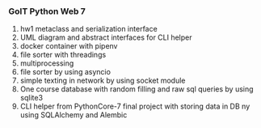 <h3>GoIT Python Web 7</h3>
<ol>
    <li>hw1 metaclass and serialization interface</li>
    <li>UML diagram and abstract interfaces for CLI helper</li>
    <li>docker container with pipenv</li>
    <li>file sorter with threadings</li>
    <li>multiprocessing</li>
    <li>file sorter by using asyncio</li>
    <li>simple texting in network by using socket module</li>
    <li>One course database with random filling and raw sql queries by using sqlite3</li>
    <li>CLI helper from PythonCore-7 final project with storing data in DB ny using SQLAlchemy and Alembic</li> 
</ol>

